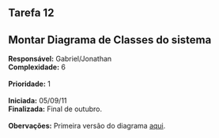 ## Tarefa 12 ##

## Montar Diagrama de Classes do sistema ##

**Responsável:** Gabriel/Jonathan
<br>
<b>Complexidade:</b> 6<br>
<br>
<b>Prioridade:</b> 1<br>
<br>
<b>Iniciada:</b> 05/09/11<br>
<b>Finalizada:</b> Final de outubro.<br>
<br>
<b>Obervações:</b> Primeira versão do diagrama <a href='http://code.google.com/p/syzza/downloads/detail?name=DiagramaClasses.png&can=2&q=#makechanges'>aqui</a>.